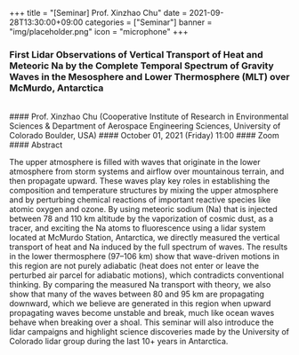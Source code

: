 ﻿+++
title = "[Seminar] Prof. Xinzhao Chu"
date = 2021-09-28T13:30:00+09:00
categories = ["Seminar"]
banner = "img/placeholder.png"
icon = "microphone"
+++
### First Lidar Observations of Vertical Transport of Heat and Meteoric Na by the Complete Temporal Spectrum of Gravity Waves in the Mesosphere and Lower Thermosphere (MLT) over McMurdo, Antarctica 
<br>
#### Prof. Xinzhao Chu (Cooperative Institute of Research in Environmental Sciences & Department of Aerospace Engineering Sciences, University of Colorado Boulder, USA)
#### October 01, 2021 (Friday) 11:00
#### Zoom
<br>
#### Abstract

The upper atmosphere is filled with waves that originate in the lower atmosphere from storm systems and airflow over mountainous terrain, and then propagate upward. These waves play key roles in establishing the composition and temperature structures by mixing the upper atmosphere and by perturbing chemical reactions of important reactive species like atomic oxygen and ozone. By using meteoric sodium (Na) that is injected between 78 and 110 km altitude by the vaporization of cosmic dust, as a tracer, and exciting the Na atoms to fluorescence using a lidar system located at McMurdo Station, Antarctica, we directly measured the vertical transport of heat and Na induced by the full spectrum of waves. The results in the lower thermosphere (97–106 km) show that wave-driven motions in this region are not purely adiabatic (heat does not enter or leave the perturbed air parcel for adiabatic motions), which contradicts conventional thinking. By comparing the measured Na transport with theory, we also show that many of the waves between 80 and 95 km are propagating downward, which we believe are generated in this region when upward propagating waves become unstable and break, much like ocean waves behave when breaking over a shoal. This seminar will also introduce the lidar campaigns and highlight science discoveries made by the University of Colorado lidar group during the last 10+ years in Antarctica.
